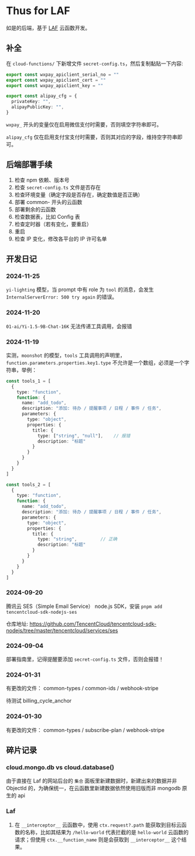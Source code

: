 # Thus for LAF

如是的后端，基于 [LAF](https://laf.dev/) 云函数开发。


## 补全

在 `cloud-functions/` 下新增文件 `secret-config.ts`，然后复制黏贴一下内容:

```ts
export const wxpay_apiclient_serial_no = ""
export const wxpay_apiclient_cert = ""
export const wxpay_apiclient_key = ""

export const alipay_cfg = {
  privateKey: "",
  alipayPublicKey: "",
}
```

`wxpay_` 开头的变量仅在启用微信支付时需要，否则填空字符串即可。

`alipay_cfg` 仅在启用支付宝支付时需要，否则其对应的字段，维持空字符串即可。


## 后端部署手续

1. 检查 npm 依赖、版本号
2. 检查 `secret-config.ts` 文件是否存在
3. 检查环境变量（确定字段是否存在，确定数值是否正确）
4. 部署 common- 开头的云函数
5. 部署剩余的云函数
6. 检查数据表，比如 Config 表
7. 检查定时器（若有变化，要重启）
8. 重启
9. 检查 IP 变化，修改各平台的 IP 许可名单

## 开发日记


### 2024-11-25

`yi-lighting` 模型，当 prompt 中有 role 为 `tool` 的消息，会发生 `InternalServerError: 500 try again` 的错误。

### 2024-11-20

`01-ai/Yi-1.5-9B-Chat-16K` 无法传递工具调用，会报错

### 2024-11-19

实测，`moonshot` 的模型，`tools` 工具调用的声明里，`function.parameters.properties.key1.type` 不允许是一个数组，必须是一个字符串，举例：

```ts
const tools_1 = [
  {
    type: "function",
    function: {
      name: "add_todo",
      description: "添加: 待办 / 提醒事项 / 日程 / 事件 / 任务",
      parameters: {
        type: "object",
        properties: {
          title: {
            type: ["string", "null"],    // 报错
            description: "标题"
          }
        }
      }
    }
  }
]

const tools_2 = [
  {
    type: "function",
    function: {
      name: "add_todo",
      description: "添加: 待办 / 提醒事项 / 日程 / 事件 / 任务",
      parameters: {
        type: "object",
        properties: {
          title: {
            type: "string",         // 正确
            description: "标题"
          }
        }
      }
    }
  }
]
```


### 2024-09-20

腾讯云 SES（Simple Email Service） node.js SDK，安装 `pnpm add tencentcloud-sdk-nodejs-ses`

仓库地址: https://github.com/TencentCloud/tencentcloud-sdk-nodejs/tree/master/tencentcloud/services/ses


### 2024-09-04

部署指南里，记得提醒要添加 `secret-config.ts` 文件，否则会报错！

### 2024-01-31

有更改的文件：
common-types / common-ids / webhook-stripe

待测试 billing_cycle_anchor

### 2024-01-30

有更改的文件：
common-types / subscribe-plan / webhook-stripe


## 碎片记录


### cloud.mongo.db vs cloud.database()

由于直接在 Laf 的网站后台的 `集合` 面板里新建数据时，新建出来的数据并非 ObjectId 的，为确保统一，在云函数里新建数据依然使用旧版而非 mongodb 原生的 api


### Laf

1. 在 `__interceptor__` 云函数中，使用 `ctx.request?.path` 能获取到目标云函数的名称，比如其结果为 `/hello-world` 代表拦截的是 `hello-world` 云函数的请求；但使用 `ctx.__function_name` 则是会获取到 `__interceptor__` 这个结果。